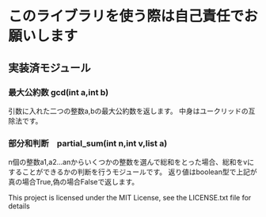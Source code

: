 # このライブラリを使う際は自己責任でお願いします
## 実装済モジュール
### 最大公約数 gcd(int a,int b)
引数に入れた二つの整数a,bの最大公約数を返します。
中身はユークリッドの互除法です。

### 部分和判断　partial_sum(int n,int v,list a)
n個の整数a1,a2...anからいくつかの整数を選んで総和をとった場合、総和をvにすることができるかの判断を行うモジュールです。
返り値はboolean型で上記が真の場合True,偽の場合Falseで返します。


This project is licensed under the MIT License, see the LICENSE.txt file for details